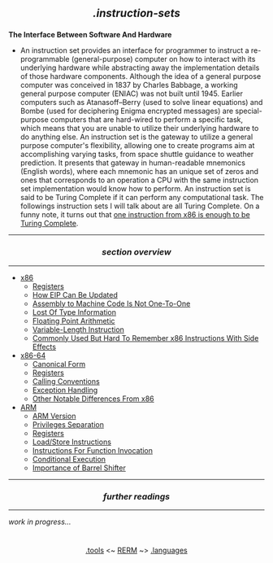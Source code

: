 ## *<p align='center'>.instruction-sets</p>*

__The Interface Between Software And Hardware__
* An instruction set provides an interface for programmer to instruct a re-programmable (general-purpose) computer on how to interact with its underlying hardware while abstracting away the implementation details of those hardware components. Although the idea of a general purpose computer was conceived in 1837 by Charles Babbage, a working general purpose computer (ENIAC) was not built until 1945. Earlier computers such as Atanasoff–Berry (used to solve linear equations) and Bombe (used for deciphering Enigma encrypted messages) are special-purpose computers that
 are hard-wired to perform a specific task, which means that you are unable to utilize their underlying hardware to do anything else. An instruction set is the gateway to utilize a general purpose computer's flexibility, allowing one to create programs aim at accomplishing varying tasks, from space shuttle guidance to weather prediction. It presents that gateway in human-readable mnemonics (English words), where each mnemonic has an unique set of zeros and ones that corresponds to an operation a CPU with the same instruction set implementation would know how to perform. An instruction set is said to be Turing Complete if it can perform any computational task. The followings instruction sets I will talk about are all Turing Complete. On a funny note, it turns out that [one instruction from x86 is enough to be Turing Complete](https://www.cl.cam.ac.uk/~sd601/papers/mov.pdf).

---
### *<p align='center'> section overview </p>*
---
* [x86](x86.md)
  * [Registers](x86.md#-registers-)
  * [How EIP Can Be Updated](x86.md#-how-eip-can-be-updated-)
  * [Assembly to Machine Code Is Not One-To-One](x86.md#-assembly-to-machine-code-is-not-one-to-one-)
  * [Lost Of Type Information](x86.md#-lost-of-type-information-)
  * [Floating Point Arithmetic](x86.md#-floating-point-arithmetic-)
  * [Variable-Length Instruction](x86.md#-variable-length-instruction-)
  * [Commonly Used But Hard To Remember x86 Instructions With Side Effects](x86.md#-commonly-used-but-hard-to-remember-x86-instructions-with-side-effects-)
* [x86-64](x86-64.md)
  * [Canonical Form](x86-64.md#-canonical-form-)
  * [Registers](x86-64.md#-registers-)
  * [Calling Conventions](x86-64.md#-calling-conventions-)
  * [Exception Handling](x86-64.md#-exception-handling-)
  * [Other Notable Differences From x86](x86-64.md#-other-notable-differences-from-x86-)
* [ARM](ARM.md)
  * [ARM Version](ARM.md#-arm-version-)
  * [Privileges Separation](ARM.md#-privileges-separation-)
  * [Registers](ARM.md#-registers-)
  * [Load/Store Instructions](ARM.md#-loadstore-instructions-)
  * [Instructions For Function Invocation](ARM.md#-instructions-for-function-invocation-)
  * [Conditional Execution](ARM.md#-conditional-execution-)
  * [Importance of Barrel Shifter](ARM.md#-importance-of-barrel-shifter-)

---
### *<p align='center'> further readings </p>*
---
*work in progress...*

#
<p align='center'><a href="/contents/tools/tools.md">.tools</a> <~ <a href="/README.md#table-of-contents">RERM</a> ~> <a href="/contents/languages/languages.md">.languages</a></p>
